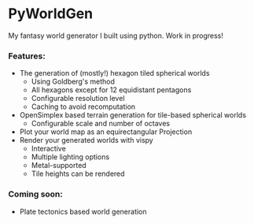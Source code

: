 # PyWorldGen

My fantasy world generator I built using python. Work in progress!

### Features:

- The generation of (mostly!) hexagon tiled spherical worlds 
    - Using Goldberg's method 
    - All hexagons except for 12 equidistant pentagons
    - Configurable resolution level
    - Caching to avoid recomputation
- OpenSimplex based terrain generation for tile-based spherical worlds
    - Configurable scale and number of octaves
- Plot your world map as an equirectangular Projection
- Render your generated worlds with vispy
    - Interactive
    - Multiple lighting options
    - Metal-supported
    - Tile heights can be rendered

### Coming soon:

- Plate tectonics based world generation